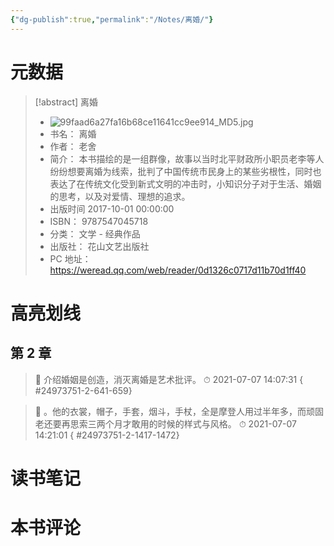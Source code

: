 ```yaml
---
{"dg-publish":true,"permalink":"/Notes/离婚/"}
---
```



# 元数据

> [!abstract] 离婚
> - ![99faad6a27fa16b68ce11641cc9ee914_MD5.jpg](/img/user/Attachments/99faad6a27fa16b68ce11641cc9ee914_MD5.jpg)
> - 书名： 离婚
> - 作者： 老舍
> - 简介： 本书描绘的是一组群像，故事以当时北平财政所小职员老李等人纷纷想要离婚为线索，批判了中国传统市民身上的某些劣根性，同时也表达了在传统文化受到新式文明的冲击时，小知识分子对于生活、婚姻的思考，以及对爱情、理想的追求。
> - 出版时间 2017-10-01 00:00:00
> - ISBN： 9787547045718
> - 分类： 文学 - 经典作品
> - 出版社： 花山文艺出版社
> - PC 地址：https://weread.qq.com/web/reader/0d1326c0717d11b70d1ff40

# 高亮划线

## 第 2 章

> 📌 介绍婚姻是创造，消灭离婚是艺术批评。
> ⏱ 2021-07-07 14:07:31
{ #24973751-2-641-659}


> 📌 。他的衣裳，帽子，手套，烟斗，手杖，全是摩登人用过半年多，而顽固老还要再思索三两个月才敢用的时候的样式与风格。
> ⏱ 2021-07-07 14:21:01
{ #24973751-2-1417-1472}


# 读书笔记

# 本书评论
